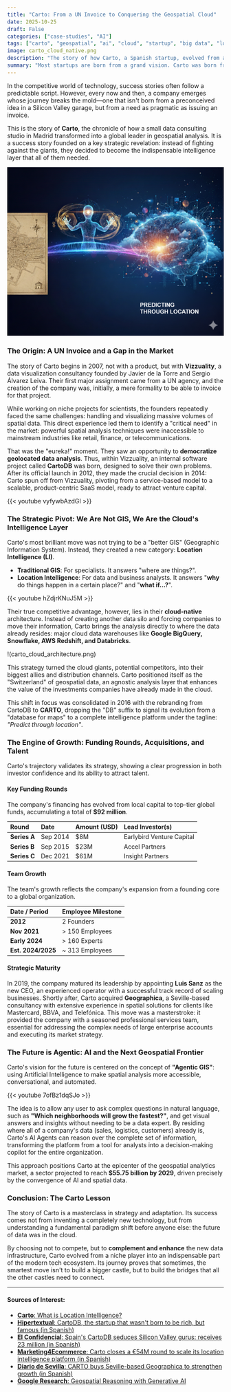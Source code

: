 ```yaml
---
title: "Carto: From a UN Invoice to Conquering the Geospatial Cloud"
date: 2025-10-25
draft: False
categories: ["case-studies", "AI"]
tags: ["carto", "geospatial", "ai", "cloud", "startup", "big data", "location intelligence"]
image: carto_cloud_native.png
description: "The story of how Carto, a Spanish startup, evolved from a consulting project into a global leader in Location Intelligence by betting on a cloud-native strategy that has redefined data analysis."
summary: "Most startups are born from a grand vision. Carto was born from the need to issue an invoice to the UN. This is the incredible story of how a pragmatic project grew into a $92 million giant that is teaching the world to 'predict through location'."
---
```


In the competitive world of technology, success stories often follow a predictable script. However, every now and then, a company emerges whose journey breaks the mold—one that isn't born from a preconceived idea in a Silicon Valley garage, but from a need as pragmatic as issuing an invoice.

This is the story of **Carto**, the chronicle of how a small data consulting studio in Madrid transformed into a global leader in geospatial analysis. It is a success story founded on a key strategic revelation: instead of fighting against the giants, they decided to become the indispensable intelligence layer that all of them needed.

![Conceptual image of Carto](carto_conceptual_image.png)

### The Origin: A UN Invoice and a Gap in the Market

The story of Carto begins in 2007, not with a product, but with **Vizzuality**, a data visualization consultancy founded by Javier de la Torre and Sergio Álvarez Leiva. Their first major assignment came from a UN agency, and the creation of the company was, initially, a mere formality to be able to invoice for that project.

While working on niche projects for scientists, the founders repeatedly faced the same challenges: handling and visualizing massive volumes of spatial data. This direct experience led them to identify a "critical need" in the market: powerful spatial analysis techniques were inaccessible to mainstream industries like retail, finance, or telecommunications.

That was the "eureka!" moment. They saw an opportunity to **democratize geolocated data analysis**. Thus, within Vizzuality, an internal software project called **CartoDB** was born, designed to solve their own problems. After its official launch in 2012, they made the crucial decision in 2014: Carto spun off from Vizzuality, pivoting from a service-based model to a scalable, product-centric SaaS model, ready to attract venture capital.

{{< youtube vyfywbAzdGI >}}

### The Strategic Pivot: We Are Not GIS, We Are the Cloud's Intelligence Layer

Carto's most brilliant move was not trying to be a "better GIS" (Geographic Information System). Instead, they created a new category: **Location Intelligence (LI)**.

* **Traditional GIS**: For specialists. It answers "where are things?".
* **Location Intelligence**: For data and business analysts. It answers "**why** do things happen in a certain place?" and "**what if...?**".

{{< youtube hZdjrKNuJ5M >}}

Their true competitive advantage, however, lies in their **cloud-native** architecture. Instead of creating another data silo and forcing companies to move their information, Carto brings the analysis directly to where the data already resides: major cloud data warehouses like **Google BigQuery, Snowflake, AWS Redshift, and Databricks**.

!(carto_cloud_architecture.png)

This strategy turned the cloud giants, potential competitors, into their biggest allies and distribution channels. Carto positioned itself as the "Switzerland" of geospatial data, an agnostic analysis layer that enhances the value of the investments companies have already made in the cloud.

This shift in focus was consolidated in 2016 with the rebranding from CartoDB to **CARTO**, dropping the "DB" suffix to signal its evolution from a "database for maps" to a complete intelligence platform under the tagline: *"Predict through location"*.

### The Engine of Growth: Funding Rounds, Acquisitions, and Talent

Carto's trajectory validates its strategy, showing a clear progression in both investor confidence and its ability to attract talent.

#### Key Funding Rounds

The company's financing has evolved from local capital to top-tier global funds, accumulating a total of **$92 million**.

| Round     | Date     | Amount (USD) | Lead Investor(s)          |
| :-------- | :------- | :------------- | :------------------------ |
| **Series A** | Sep 2014 | $8M            | Earlybird Venture Capital |
| **Series B** | Sep 2015 | $23M           | Accel Partners            |
| **Series C** | Dec 2021 | $61M           | Insight Partners          |

#### Team Growth

The team's growth reflects the company's expansion from a founding core to a global organization.

| Date / Period    | Employee Milestone      |
| :--------------- | :---------------------- |
| **2012** | 2 Founders              |
| **Nov 2021** | > 150 Employees         |
| **Early 2024** | > 160 Experts           |
| **Est. 2024/2025** | ~ 313 Employees         |

#### Strategic Maturity

In 2019, the company matured its leadership by appointing **Luis Sanz** as the new CEO, an experienced operator with a successful track record of scaling businesses. Shortly after, Carto acquired **Geographica**, a Seville-based consultancy with extensive experience in spatial solutions for clients like Mastercard, BBVA, and Telefónica. This move was a masterstroke: it provided the company with a seasoned professional services team, essential for addressing the complex needs of large enterprise accounts and executing its market strategy.

### The Future is Agentic: AI and the Next Geospatial Frontier

Carto's vision for the future is centered on the concept of **"Agentic GIS"**: using Artificial Intelligence to make spatial analysis more accessible, conversational, and automated.

{{< youtube 7ofBz1dqSJo >}}

The idea is to allow any user to ask complex questions in natural language, such as **"Which neighborhoods will grow the fastest?"**, and get visual answers and insights without needing to be a data expert. By residing where all of a company's data (sales, logistics, customers) already is, Carto's AI Agents can reason over the complete set of information, transforming the platform from a tool for analysts into a decision-making copilot for the entire organization.

This approach positions Carto at the epicenter of the geospatial analytics market, a sector projected to reach **$55.75 billion by 2029**, driven precisely by the convergence of AI and spatial data.

### Conclusion: The Carto Lesson

The story of Carto is a masterclass in strategy and adaptation. Its success comes not from inventing a completely new technology, but from understanding a fundamental paradigm shift before anyone else: the future of data was in the cloud.

By choosing not to compete, but to **complement and enhance** the new data infrastructure, Carto evolved from a niche player into an indispensable part of the modern tech ecosystem. Its journey proves that sometimes, the smartest move isn't to build a bigger castle, but to build the bridges that all the other castles need to connect.

---

#### Sources of Interest:
* [**Carto**: What is Location Intelligence?](https://carto.com/location-intelligence)
* [**Hipertextual**: CartoDB, the startup that wasn't born to be rich, but famous (in Spanish)](https://hipertextual.com/startups/cartodb-historia-vizzuality/)
* [**El Confidencial**: Spain's CartoDB seduces Silicon Valley gurus: receives 23 million (in Spanish)](https://www.elconfidencial.com/tecnologia/2015-09-10/la-espanola-carto-db-recibe-23-millones-de-los-inversores-de-facebook_1009490/)
* [**Marketing4Ecommerce**: Carto closes a €54M round to scale its location intelligence platform (in Spanish)](https://marketing4ecommerce.net/startup-carto-que-es-ronda/)
* [**Diario de Sevilla**: CARTO buys Seville-based Geographica to strengthen growth (in Spanish)](https://www.diariodesevilla.es/economia/CARTO-compra-Geographica_0_1359464168.html)
* [**Google Research**: Geospatial Reasoning with Generative AI](https://research.google/blog/geospatial-reasoning-unlocking-insights-with-generative-ai-and-multiple-foundation-models/)